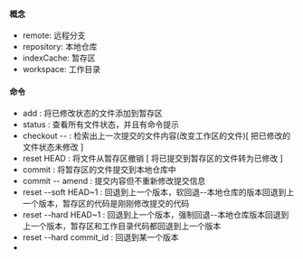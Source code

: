 
#### 概念
- remote: 远程分支
- repository: 本地仓库
- indexCache: 暂存区
- workspace: 工作目录

#### 命令
- add : 将已修改状态的文件添加到暂存区
- status : 查看所有文件状态，并且有命令提示
- checkout -- <file> : 检索出上一次提交的文件内容(改变工作区的文件)[ 把已修改的文件状态未修改 ]
- reset HEAD <file> : 将文件从暂存区撤销 [ 将已提交到暂存区的文件转为已修改 ]
- commit : 将暂存区的文件提交到本地仓库中
- commit -- amend : 提交内容但不重新修改提交信息
- reset --soft HEAD~1 : 回退到上一个版本，软回退--本地仓库的版本回退到上一个版本，暂存区的代码是刚刚修改提交的代码
- reset --hard HEAD~1 : 回退到上一个版本，强制回退--本地仓库版本回退到上一个版本，暂存区和工作目录代码都回退到上一个版本
- reset --hard commit_id : 回退到某一个版本
- 
